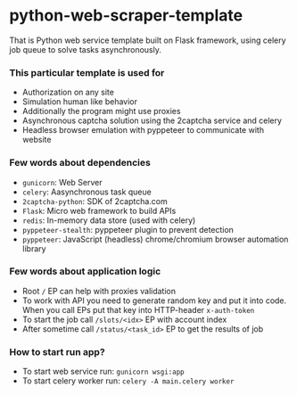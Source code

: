 # python-web-scraper-template

That is Python web service template built on Flask framework, using celery job queue to solve tasks asynchronously.

### This particular template is used for

-   Authorization on any site
-   Simulation human like behavior
-   Additionally the program might use proxies
-   Asynchronous captcha solution using the 2captcha service and celery
-   Headless browser emulation with pyppeteer to communicate with website

### Few words about dependencies

-   `gunicorn`: Web Server
-   `celery`: Aasynchronous task queue
-   `2captcha-python`: SDK of 2captcha.com
-   `Flask`: Micro web framework to build APIs
-   `redis`: In-memory data store (used with celery)
-   `pyppeteer-stealth`: pyppeteer plugin to prevent detection
-   `pyppeteer`: JavaScript (headless) chrome/chromium browser automation library

### Few words about application logic

-   Root `/` EP can help with proxies validation
-   To work with API you need to generate random key and put it into code. When you call EPs put that key into HTTP-header `x-auth-token`
-   To start the job call `/slots/<idx>` EP with account index
-   After sometime call `/status/<task_id>` EP to get the results of job

### How to start run app?

-   To start web service run: `gunicorn wsgi:app`
-   To start celery worker run: `celery -A main.celery worker`
